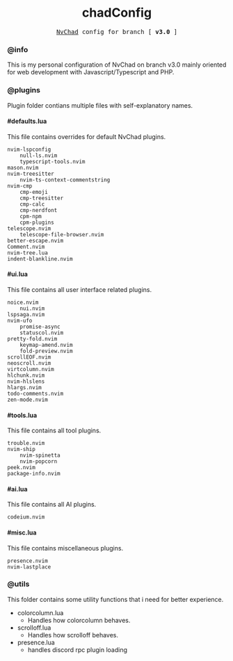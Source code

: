 <h1 align="center">chadConfig</h1>
<p align="center" style="font-family: monospace">
    <a href="https://github.com/NvChad">NvChad</a>
    config for branch [ <b>v3.0</b> ]
</p>

### @info
This is my personal configuration of NvChad on branch v3.0 mainly oriented for
web development with Javascript/Typescript and PHP.

### @plugins
Plugin folder contians multiple files with self-explanatory names.


#### #defaults.lua
This file contains overrides for default NvChad plugins.
```
nvim-lspconfig
    null-ls.nvim
    typescript-tools.nvim
mason.nvim
nvim-treesitter
    nvim-ts-context-commentstring
nvim-cmp
    cmp-emoji
    cmp-treesitter
    cmp-calc
    cmp-nerdfont
    cpm-npm
    cpm-plugins
telescope.nvim
    telescope-file-browser.nvim
better-escape.nvim
Comment.nvim
nvim-tree.lua
indent-blankline.nvim
```

#### #ui.lua
This file contains all user interface related plugins.
```
noice.nvim
    nui.nvim
lspsaga.nvim
nvim-ufo
    promise-async
    statuscol.nvim
pretty-fold.nvim
    keymap-amend.nvim
    fold-preview.nvim
scrollEOF.nvim
neoscroll.nvim
virtcolumn.nvim
hlchunk.nvim
nvim-hlslens
hlargs.nvim
todo-comments.nvim
zen-mode.nvim
```

#### #tools.lua
This file contains all tool plugins.
```
trouble.nvim
nvim-ship
    nvim-spinetta
    nvim-popcorn
peek.nvim
package-info.nvim
```

#### #ai.lua
This file contains all AI plugins.
```
codeium.nvim
```

#### #misc.lua
This file contains miscellaneous plugins.
```
presence.nvim
nvim-lastplace
```


### @utils
This folder contains some utility functions that i need for better experience.

* colorcolumn.lua
    - Handles how colorcolumn behaves.
* scrolloff.lua
    - Handles how scrolloff behaves.
* presence.lua
    - handles discord rpc plugin loading

